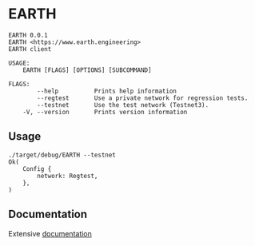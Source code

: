 # EARTH

```
EARTH 0.0.1
EARTH <https://www.earth.engineering>
EARTH client

USAGE:
    EARTH [FLAGS] [OPTIONS] [SUBCOMMAND]

FLAGS:
        --help          Prints help information
        --regtest       Use a private network for regression tests.
        --testnet       Use the test network (Testnet3).
    -V, --version       Prints version information

```

## Usage

```
./target/debug/EARTH --testnet
Ok(
    Config {
        network: Regtest,
    },
)
```

## Documentation

Extensive [documentation](docs/README.md)
